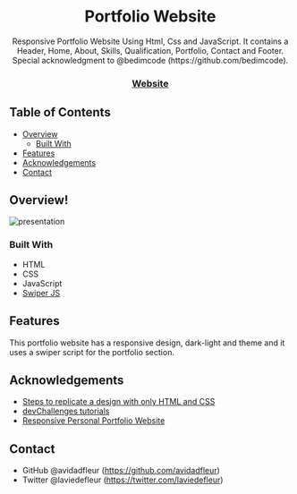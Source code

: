 <!-- Please update value in the {}  -->

<h1 align="center">Portfolio Website</h1>

<div align="center">
   Responsive Portfolio Website Using Html, Css and JavaScript. It contains a Header, Home, About, Skills, Qualification, Portfolio, Contact and Footer.
  Special acknowledgment to @bedimcode (https://github.com/bedimcode).
</div>

<div align="center">
  <h3>
    <a href="https://avidadfleur.github.io/">
      Website
    </a>
  </h3>
</div>

<!-- TABLE OF CONTENTS -->

## Table of Contents

- [Overview](#overview)
  - [Built With](#built-with)
- [Features](#features)
- [Acknowledgements](#acknowledgements)
- [Contact](#contact)

<!-- OVERVIEW -->

## Overview! 

![presentation](https://user-images.githubusercontent.com/86981532/165186018-0ae780b1-7886-4874-90c7-e91f0b5a188d.png)

### Built With

<!-- This section should list any major frameworks that you built your project using. Here are a few examples.-->

- HTML
- CSS
- JavaScript
- [Swiper JS](https://swiperjs.com/)

## Features

<!-- List the features of your application or follow the template. Don't share the figma file here :) -->

This portfolio website has a responsive design, dark-light and theme and it uses a swiper script for the portfolio section.

## Acknowledgements

<!-- This section should list any articles or add-ons/plugins that helps you to complete the project. This is optional but it will help you in the future. For exmpale -->

- [Steps to replicate a design with only HTML and CSS](https://devchallenges-blogs.web.app/how-to-replicate-design/)
- [devChallenges tutorials](https://devchallenges.io)
- [Responsive Personal Portfolio Website](https://www.youtube.com/watch?v=27JtRAI3QO8&t=8365s&ab_channel=Bedimcode)

## Contact

- GitHub @avidadfleur (https://github.com/avidadfleur)
- Twitter @laviedefleur (https://twitter.com/laviedefleur)
